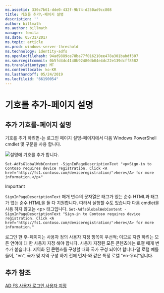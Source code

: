 ```yaml
---
ms.assetid: 330c7b61-dde0-432f-9b74-d250ad9cc808
title: 기호를 추가\-페이지 설명
description: ''
author: billmath
ms.author: billmath
manager: femila
ms.date: 05/31/2017
ms.topic: article
ms.prod: windows-server-threshold
ms.technology: identity-adfs
ms.openlocfilehash: 94ad9889ce78ba77f016210ee478a301babdf307
ms.sourcegitcommit: 0b5fd4dc4148b92480db04e4dc22e139dcff8582
ms.translationtype: MT
ms.contentlocale: ko-KR
ms.lasthandoff: 05/24/2019
ms.locfileid: "66190054"
---
```

# <a name="add-sign-in-page-description"></a>기호를 추가\-페이지 설명


## <a name="to-add-sign-in-page-description"></a>추가 기호를\-페이지 설명  
기호를 추가 하려면\-는 로그인 페이지 설명\-페이지에서 다음 Windows PowerShell cmdlet 및 구문을 사용 합니다.  

![설명에 기호를 추가 합니다.](media/AD-FS-user-sign-in-customization/ADFS_Blue_Custom2.png)

    Set-AdfsGlobalWebContent -SignInPageDescriptionText "<p>Sign-in to Contoso requires device registration. Click <A href='http://fs1.contoso.com/deviceregistration/'>here</A> for more information.</p>" 
 
  
> [!IMPORTANT]  
> `SignInPageDescriptionText` 매개 변수의 문자열은 태그가 있는 순수 HTML과 태그가 없는 순수 HTML을 둘 다 지원합니다. 따라서 실행할 수도 있습니다 다음 cmdlet을 사용 하지 않고는 &lt;p&gt; 태그입니다.  `Set-AdfsGlobalWebContent -SignInPageDescriptionText "Sign-in to Contoso requires device registration. Click <A href='http://fs1.contoso.com/deviceregistration/'>here</A> for more information." ` 

로그인 한 후\-페이지는 사용자 정의 사용자 지정 항목이 우선적; 이므로 지원 하려는 모든 언어에 대 한 사용자 지정 해야 합니다. 사용자 지정된 모든 콘텐츠에는 로캘 매개 변수가 붙습니다. 지역화 된 콘텐츠를 구성할 때와 국가 구성 되어야 합니다\-덜 로캘 예를 들어, "en", 국가 및 지역 구성 하기 전에 먼저\-와 같은 특정 로캘 "en\-우리"입니다.  

## <a name="additional-references"></a>추가 참조 
[AD FS 사용자 로그인 사용자 지정](AD-FS-user-sign-in-customization.md)  
